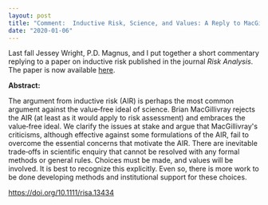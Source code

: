 ```yaml
---
layout: post
title: "Comment:  Inductive Risk, Science, and Values: A Reply to MacGillivray"
date: "2020-01-06"
---
```


Last fall Jessey Wright, P.D. Magnus, and I put together a short commentary replying to a paper on inductive risk published in the journal *Risk Analysis*.  The paper is now available [here](https://onlinelibrary.wiley.com/doi/abs/10.1111/risa.13434).  

**Abstract:**

The argument from inductive risk (AIR) is perhaps the most common argument against the value‐free ideal of science. Brian MacGillivray rejects the AIR (at least as it would apply to risk assessment) and embraces the value‐free ideal. We clarify the issues at stake and argue that MacGillivray's criticisms, although effective against some formulations of the AIR, fail to overcome the essential concerns that motivate the AIR. There are inevitable trade‐offs in scientific enquiry that cannot be resolved with any formal methods or general rules. Choices must be made, and values will be involved. It is best to recognize this explicitly. Even so, there is more work to be done developing methods and institutional support for these choices.

<https://doi.org/10.1111/risa.13434>